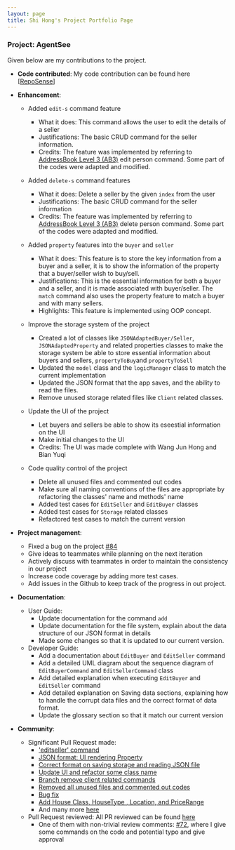 ```yaml
---
layout: page
title: Shi Hong's Project Portfolio Page
---
```


### Project: AgentSee

Given below are my contributions to the project.

* **Code contributed**: My code contribution can be found here [[RepoSense](https://nus-cs2103-ay2122s2.github.io/tp-dashboard/?search=chuashihong&breakdown=true)]


* **Enhancement**:
    * Added `edit-s` command feature
        * What it does: This command allows the user to edit the details of a seller
        * Justifications: The basic CRUD command for the seller information.
        * Credits: The feature was implemented by referring to [AddressBook Level 3
          (AB3)](https://github.com/se-edu/addressbook-level3) edit person command. Some part of the codes were adapted and modified.
    * Added `delete-s` command features
        * What it does: Delete a seller by the given `index` from the user
        * Justifications: The basic CRUD command for the seller information
        * Credits: The feature was implemented by referring to [AddressBook Level 3
          (AB3)](https://github.com/se-edu/addressbook-level3) delete person command. Some part of the codes were adapted and modified.

    * Added `property` features into the `buyer` and `seller`
        * What it does: This feature is to store the key information from a buyer and a seller, it is to show the
          information of the property that a buyer/seller wish to buy/sell.
        * Justifications: This is the essential information for both a buyer and a seller, and it is made associated with buyer/seller.
          The `match` command also uses the property feature to match a buyer and with many sellers.
        * Highlights: This feature is implemented using OOP concept.
    * Improve the storage system of the project
        * Created a lot of classes like `JSONAdaptedBuyer/Seller`, `JSONAdaptedProperty` and related properties classes
          to make the storage system be able to store essential information about buyers and sellers, `propertyToBuy`and `propertyToSell`
        * Updated the `model` class and the `logicManager` class to match the current implementation
        * Updated the JSON format that the app saves, and the ability to read the files.
        * Remove unused storage related files like `Client` related classes.
    * Update the UI of the project
        * Let buyers and sellers be able to show its eseestial information on the UI
        * Make initial changes to the UI
        * Credits: The UI was made complete with Wang Jun Hong and Bian Yuqi
    * Code quality control of the project
        * Delete all unused files and commented out codes
        * Make sure all naming conventions of the files are appropriate by refactoring the classes' name and methods' name
        * Added test cases for `EditSeller` and `EditBuyer` classes
        * Added test cases for `Storage` related classes
        * Refactored test cases to match the current version

* **Project management**:
    * Fixed a bug on the project [\#84](https://github.com/AY2122S2-CS2103T-T11-2/tp/pull/84)
    * Give ideas to teammates while planning on the next iteration
    * Actively discuss with teammates in order to maintain the consistency in our project
    * Increase code coverage by adding more test cases.
    * Add issues in the Github to keep track of the progress in out project.

* **Documentation**:
    * User Guide:
        * Update documentation for the command `add`
        * Update documentation for the file system, explain about the data structure of our JSON format in details
        * Made some changes so that it is updated to our current version.
    * Developer Guide:
        * Add a documentation about `EditBuyer` and `EditSeller` command
        * Add a detailed UML diagram about the sequence diagram of `EditBuyerCommand` and `EditSellerCommand` class
        * Add detailed explanation when executing `EditBuyer` and `EditSeller` command
        * Add detailed explanation on Saving data sections, explaining how to handle the corrupt data files and the correct format of data format.
        * Update the glossary section so that it match our current version

* **Community**:
    * Significant Pull Request made:
        * ['editseller' command ](https://github.com/AY2122S2-CS2103T-T11-2/tp/pull/115)
        * [JSON format: UI rendering Property](https://github.com/AY2122S2-CS2103T-T11-2/tp/pull/133)
        * [Correct format on saving storage and reading JSON file](https://github.com/AY2122S2-CS2103T-T11-2/tp/pull/153)
        * [Update UI and refactor some class name](https://github.com/AY2122S2-CS2103T-T11-2/tp/pull/154)
        * [Branch remove client related commands](https://github.com/AY2122S2-CS2103T-T11-2/tp/pull/278)
        * [Removed all unused files and commented out codes](https://github.com/AY2122S2-CS2103T-T11-2/tp/pull/323/files)
        * [Bug fix](https://github.com/AY2122S2-CS2103T-T11-2/tp/pull/84)
        * [Add House Class, HouseType <Enum>, Location, and PriceRange](https://github.com/AY2122S2-CS2103T-T11-2/tp/pull/87)
        * And many more [here](https://github.com/AY2122S2-CS2103T-T11-2/tp/pulls?page=1&q=is%3Apr+author%3Achuashihong)
    * Pull Request reviewed: All PR reviewed can be found [here](https://github.com/AY2122S2-CS2103T-T11-2/tp/issues?q=reviewed-by%3Achuashihong+)
        * One of them with non-trivial review comments: [\#72](https://github.com/AY2122S2-CS2103T-T11-2/tp/pull/72), 
      where I give some commands on the code and potential typo and give approval
